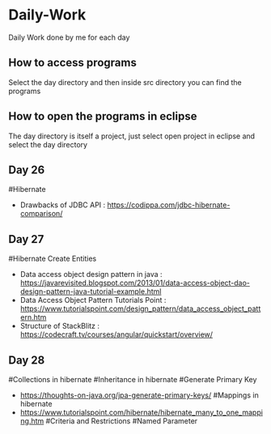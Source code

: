 # Daily-Work
Daily Work done by me for each day
## How to access programs
Select the day directory and then inside src directory you can find the programs
## How to open the programs in eclipse
The day directory is itself a project, just select open project in eclipse and select the day directory
## Day 26
#Hibernate
- Drawbacks of JDBC API : https://codippa.com/jdbc-hibernate-comparison/
## Day 27
#Hibernate Create Entities
- Data access object design pattern in java : https://javarevisited.blogspot.com/2013/01/data-access-object-dao-design-pattern-java-tutorial-example.html
- Data Access Object Pattern Tutorials Point : https://www.tutorialspoint.com/design_pattern/data_access_object_pattern.htm
- Structure of StackBlitz : https://codecraft.tv/courses/angular/quickstart/overview/
## Day 28
#Collections in hibernate
#Inheritance in hibernate
#Generate Primary Key
- https://thoughts-on-java.org/jpa-generate-primary-keys/
#Mappings in hibernate
- https://www.tutorialspoint.com/hibernate/hibernate_many_to_one_mapping.htm
#Criteria and Restrictions
#Named Parameter
